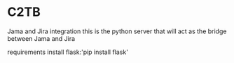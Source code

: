 # C2TB
Jama and Jira integration
this is the python server that will act as the bridge between Jama and Jira

requirements
install flask:'pip install flask'

